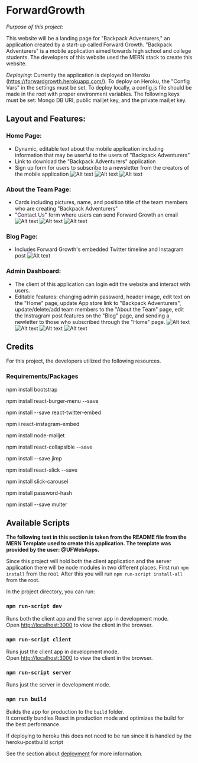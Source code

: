 # ForwardGrowth
*Purpose of this project:*

This website will be a landing page for "Backpack Adventurers," an application created by a start-up called Forward Growth. "Backpack Adventurers" is a mobile application aimed towards high school and college students. The developers of this website used the MERN stack to create this website. 

*Deploying:*
Currently the application is deployed on Heroku (https://forwardgrowth.herokuapp.com/). 
To deploy on Heroku, the "Config Vars" in the settings must be set. 
To deploy locally, a config.js file should be made in the root with proper environment variables. 
The following keys must be set: Mongo DB URI, public mailjet key, and the private mailjet key. 

## Layout and Features:
### Home Page:
* Dynamic, editable text about the mobile application including information that may be userful to the users of "Backpack Adventurers"
* Link to download the "Backpack Adventurers" application 
* Sign up form for users to subscribe to a newsletter from the creators of the mobile application 
![Alt text](/Screenshots/HomePage1.png?raw=true "Home")
![Alt text](/Screenshots/HomePage2.png?raw=true "Home")
![Alt text](/Screenshots/HomePage3.png?raw=true "Home")

### About the Team Page: 
* Cards including pictures, name, and position title of the team members who are creating "Backpack Adventurers"
* "Contact Us" form where users can send Forward Growth an email
![Alt text](/Screenshots/About1.png?raw=true "About")
![Alt text](/Screenshots/About2.png?raw=true "About")
![Alt text](/Screenshots/About3.png?raw=true "About")

### Blog Page: 
* Includes Forward Growth's embedded Twitter timeline and Instagram post
![Alt text](/Screenshots/Blog1.png?raw=true "Blog")

### Admin Dashboard: 
* The client of this application can login edit the website and interact with users. 
* Editable features: changing admin password, header image, edit text on the "Home" page, update App store link to "Backpack Adventurers", update/delete/add team members to the "About the Team" page, edit the Instragram post features on the "Blog" page, and sending a newletter to those who subscribed through the "Home" page. 
![Alt text](/Screenshots/Admin1.png?raw=true "Admin")
![Alt text](/Screenshots/Admin2.png?raw=true "Admin")
![Alt text](/Screenshots/Admin3.png?raw=true "Admin")
![Alt text](/Screenshots/Admin4.png?raw=true "Admin")


## Credits
For this project, the developers utilized the following resources. 

### Requirements/Packages

npm install bootstrap

npm install react-burger-menu --save

npm install --save react-twitter-embed

npm i react-instagram-embed

npm install node-mailjet 

npm install react-collapsible --save

npm install --save jimp

npm install react-slick --save

npm install slick-carousel

npm install password-hash

npm install --save multer

## Available Scripts
**The following text in this section is taken from the README file from the MERN Template used to create this application. The template was provided by the user: @UFWebApps.**

Since this project will hold both the client application and the server application there will be node modules in two different places. First run `npm install` from the root. After this you will run `npm run-script install-all` from the root. 

In the project directory, you can run:

### `npm run-script dev`

Runs both the client app and the server app in development mode.<br>
Open [http://localhost:3000](http://localhost:3000) to view the client in the browser.

### `npm run-script client`

Runs just the client app in development mode.<br>
Open [http://localhost:3000](http://localhost:3000) to view the client in the browser.


### `npm run-script server`

Runs just the server in development mode.<br>


### `npm run build`

Builds the app for production to the `build` folder.<br>
It correctly bundles React in production mode and optimizes the build for the best performance.

If deploying to heroku this does not need to be run since it is handled by the heroku-postbuild script<br>

See the section about [deployment](https://facebook.github.io/create-react-app/docs/deployment) for more information.
